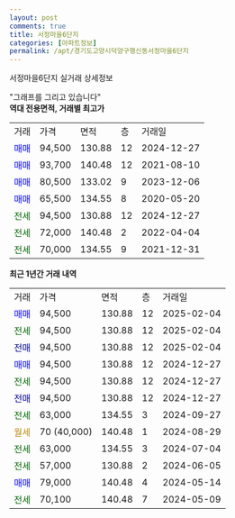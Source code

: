 ```yaml
---
layout: post
comments: true
title: 서정마을6단지
categories: [아파트정보]
permalink: /apt/경기도고양시덕양구행신동서정마을6단지
---
```


서정마을6단지 실거래 상세정보

<script type="text/javascript">
  google.charts.load('current', {'packages':['line', 'corechart']});
  google.charts.setOnLoadCallback(drawChart);

  function drawChart() {
    var data = new google.visualization.DataTable();
    data.addColumn('date', '거래일');
    data.addColumn('number', "매매");
    data.addColumn('number', "전세");
    data.addColumn('number', "전매");

    data.addRows([[new Date(Date.parse("2025-02-04")), 94500, null, null], [new Date(Date.parse("2025-02-04")), null, 94500, null], [new Date(Date.parse("2025-02-04")), null, null, 94500], [new Date(Date.parse("2024-12-27")), 94500, null, null], [new Date(Date.parse("2024-12-27")), null, 94500, null], [new Date(Date.parse("2024-12-27")), null, null, 94500], [new Date(Date.parse("2024-09-27")), null, 63000, null], [new Date(Date.parse("2024-08-29")), null, null, null], [new Date(Date.parse("2024-07-04")), null, 63000, null], [new Date(Date.parse("2024-06-05")), null, 57000, null], [new Date(Date.parse("2024-05-14")), 79000, null, null], [new Date(Date.parse("2024-05-09")), null, 70100, null]]);

    var options = {
      hAxis: {
        format: 'yyyy/MM/dd'
      },    
      lineWidth: 0,
      pointsVisible: true,    
      title: '최근 1년간 유형별 실거래가 분포',
      legend: { position: 'bottom' }
    };

    var formatter = new google.visualization.NumberFormat({pattern:'###,###'} );
    formatter.format(data, 1);
    formatter.format(data, 2);
    
    setTimeout(function() {
        var chart = new google.visualization.LineChart(document.getElementById('columnchart_material'));
        chart.draw(data, (options));
        document.getElementById('loading').style.display = 'none';
    }, 200);
  }
</script>


<div id="loading" style="z-index:20; display: block; margin-left: 0px">"그래프를 그리고 있습니다"</div>
<div id="columnchart_material" style="width: 95%; margin-left: 0px; display: block"></div>
<!-- contents start -->
<b>역대 전용면적, 거래별 최고가</b>
<table class="sortable">
    <tr>
      <td>거래</td>
      <td>가격</td>
      <td>면적</td>
      <td>층</td>
      <td>거래일</td>
    </tr>
        <tr>
          <td><a style="color: blue">매매</a></td>
          <td>94,500</td>
          <td>130.88</td>
          <td>12</td>
          <td>2024-12-27</td>
        </tr>            <tr>
          <td><a style="color: blue">매매</a></td>
          <td>93,700</td>
          <td>140.48</td>
          <td>12</td>
          <td>2021-08-10</td>
        </tr>            <tr>
          <td><a style="color: blue">매매</a></td>
          <td>80,500</td>
          <td>133.02</td>
          <td>9</td>
          <td>2023-12-06</td>
        </tr>            <tr>
          <td><a style="color: blue">매매</a></td>
          <td>65,500</td>
          <td>134.55</td>
          <td>8</td>
          <td>2020-05-20</td>
        </tr>        
        <tr>
              <td><a style="color: darkgreen">전세</a></td>
              <td>94,500</td>
              <td>130.88</td>
              <td>12</td>
              <td>2024-12-27</td>
            </tr>            <tr>
              <td><a style="color: darkgreen">전세</a></td>
              <td>72,000</td>
              <td>140.48</td>
              <td>2</td>
              <td>2022-04-04</td>
            </tr>            <tr>
              <td><a style="color: darkgreen">전세</a></td>
              <td>70,000</td>
              <td>134.55</td>
              <td>9</td>
              <td>2021-12-31</td>
            </tr>        
    
</table>

<b>최근 1년간 거래 내역</b>

<table class="sortable">
    <tr>
      <td>거래</td>
      <td>가격</td>
      <td>면적</td>
      <td>층</td>
      <td>거래일</td>
    </tr>
    <tr>
      <td><a style="color: blue">매매</a></td>
      <td>94,500</td>
      <td>130.88</td>
      <td>12</td>
      <td>2025-02-04</td>
    </tr>          <tr>
      <td><a style="color: darkgreen">전세</a></td>
      <td>94,500</td>
      <td>130.88</td>
      <td>12</td>
      <td>2025-02-04</td>
    </tr>          <tr>
      <td><a style="color: darkblue">전매</a></td>
      <td>94,500</td>
      <td>130.88</td>
      <td>12</td>
      <td>2025-02-04</td>
    </tr>          <tr>
      <td><a style="color: blue">매매</a></td>
      <td>94,500</td>
      <td>130.88</td>
      <td>12</td>
      <td>2024-12-27</td>
    </tr>          <tr>
      <td><a style="color: darkgreen">전세</a></td>
      <td>94,500</td>
      <td>130.88</td>
      <td>12</td>
      <td>2024-12-27</td>
    </tr>          <tr>
      <td><a style="color: darkblue">전매</a></td>
      <td>94,500</td>
      <td>130.88</td>
      <td>12</td>
      <td>2024-12-27</td>
    </tr>          <tr>
      <td><a style="color: darkgreen">전세</a></td>
      <td>63,000</td>
      <td>134.55</td>
      <td>3</td>
      <td>2024-09-27</td>
    </tr>          <tr>
      <td><a style="color: darkgoldenrod">월세</a></td>
      <td>70 (40,000)</td>
      <td>140.48</td>
      <td>1</td>
      <td>2024-08-29</td>
    </tr>          <tr>
      <td><a style="color: darkgreen">전세</a></td>
      <td>63,000</td>
      <td>134.55</td>
      <td>3</td>
      <td>2024-07-04</td>
    </tr>          <tr>
      <td><a style="color: darkgreen">전세</a></td>
      <td>57,000</td>
      <td>130.88</td>
      <td>2</td>
      <td>2024-06-05</td>
    </tr>          <tr>
      <td><a style="color: blue">매매</a></td>
      <td>79,000</td>
      <td>140.48</td>
      <td>4</td>
      <td>2024-05-14</td>
    </tr>          <tr>
      <td><a style="color: darkgreen">전세</a></td>
      <td>70,100</td>
      <td>140.48</td>
      <td>7</td>
      <td>2024-05-09</td>
    </tr>      </table>
<!-- contents end -->    

